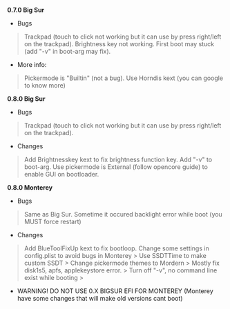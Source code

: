 **0.7.0 Big Sur**
- Bugs
> Trackpad (touch to click not working but it can use by press right/left on the trackpad).
> Brightness key not working.
> First boot may stuck (add "-v" in boot-arg may fix).
- More info:
> Pickermode is "Builtin" (not a bug).
> Use Horndis kext (you can google to know more)

**0.8.0 Big Sur**
- Bugs
> Trackpad (touch to click not working but it can use by press right/left on the trackpad).
- Changes
> Add Brightnesskey kext to fix brightness function key.
> Add "-v" to boot-arg.
> Use pickermode is External (follow opencore guide) to enable GUI on bootloader.

**0.8.0 Monterey**
- Bugs
> Same as Big Sur.
> Sometime it occured backlight error while boot (you MUST force restart)
- Changes
> Add BlueToolFixUp kext to fix bootloop.
> Change some settings in config.plist to avoid bugs in Monterey \>
> Use SSDTTime to make custom SSDT \>
> Change pickermode themes to Mordern \>
> Mostly fix disk1s5, apfs, applekeystore error. \>
> Turn off "-v", no command line exist while booting \>

- WARNING! DO NOT USE 0.X BIGSUR EFI FOR MONTEREY (Monterey have some changes that will make old versions cant boot)
